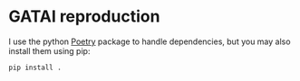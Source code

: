 # GATAI reproduction

I use the python [Poetry](https://python-poetry.org/docs/) package to handle dependencies, but you may also install them using pip:

`pip install .`
